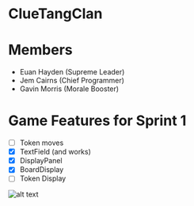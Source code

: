 # ClueTangClan

# Members
* Euan Hayden (Supreme Leader)
* Jem Cairns (Chief Programmer)
* Gavin Morris (Morale Booster)

# Game Features for Sprint 1
- [ ] Token moves
- [x] TextField (and works)
- [x] DisplayPanel
- [x] BoardDisplay
- [ ] Token Display

![alt text](http://shufflecardgames.com/assets/images/licenses/cluedo/header_logo.png)

